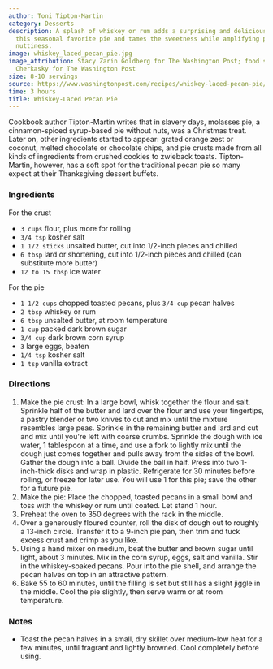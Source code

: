```yaml
---
author: Toni Tipton-Martin
category: Desserts
description: A splash of whiskey or rum adds a surprising and delicious flavor to
  this seasonal favorite pie and tames the sweetness while amplifying pecans' earthy
  nuttiness.
image: whiskey_laced_pecan_pie.jpg
image_attribution: Stacy Zarin Goldberg for The Washington Post; food styling by Lisa
  Cherkasky for The Washington Post
size: 8-10 servings
source: https://www.washingtonpost.com/recipes/whiskey-laced-pecan-pie/17212/mailto:food@washpost.com?Subject=About%20the%20Whiskey-Laced%20Pecan%20Pie%20Recipe
time: 3 hours
title: Whiskey-Laced Pecan Pie
---
```


Cookbook author Tipton-Martin writes that in slavery days, molasses pie, a cinnamon-spiced syrup-based pie without nuts, was a Christmas treat. Later on, other ingredients started to appear: grated orange zest or coconut, melted chocolate or chocolate chips, and pie crusts made from all kinds of ingredients from crushed cookies to zwieback toasts. Tipton-Martin, however, has a soft spot for the traditional pecan pie so many expect at their Thanksgiving dessert buffets.

### Ingredients

For the crust
* `3 cups` flour, plus more for rolling
* `3/4 tsp` kosher salt
* `1 1/2 sticks` unsalted butter, cut into 1/2-inch pieces and chilled
* `6 tbsp` lard or shortening, cut into 1/2-inch pieces and chilled (can substitute more butter)
* `12 to 15 tbsp` ice water

For the pie
* `1 1/2 cups` chopped toasted pecans, plus `3/4 cup` pecan halves
* `2 tbsp` whiskey or rum
* `6 tbsp` unsalted butter, at room temperature
* `1 cup` packed dark brown sugar
* `3/4 cup` dark brown corn syrup
* `3` large eggs, beaten
* `1/4 tsp` kosher salt
* `1 tsp` vanilla extract

### Directions

1. Make the pie crust: In a large bowl, whisk together the flour and salt. Sprinkle half of the butter and lard over the flour and use your fingertips, a pastry blender or two knives to cut and mix until the mixture resembles large peas. Sprinkle in the remaining butter and lard and cut and mix until you're left with coarse crumbs. Sprinkle the dough with ice water, 1 tablespoon at a time, and use a fork to lightly mix until the dough just comes together and pulls away from the sides of the bowl. Gather the dough into a ball. Divide the ball in half. Press into two 1-inch-thick disks and wrap in plastic. Refrigerate for 30 minutes before rolling, or freeze for later use. You will use 1 for this pie; save the other for a future pie.
2. Make the pie: Place the chopped, toasted pecans in a small bowl and toss with the whiskey or rum until coated. Let stand 1 hour.
3. Preheat the oven to 350 degrees with the rack in the middle.
4. Over a generously floured counter, roll the disk of dough out to roughly a 13-inch circle. Transfer it to a 9-inch pie pan, then trim and tuck excess crust and crimp as you like.
5. Using a hand mixer on medium, beat the butter and brown sugar until light, about 3 minutes. Mix in the corn syrup, eggs, salt and vanilla. Stir in the whiskey-soaked pecans. Pour into the pie shell, and arrange the pecan halves on top in an attractive pattern.
6. Bake 55 to 60 minutes, until the filling is set but still has a slight jiggle in the middle. Cool the pie slightly, then serve warm or at room temperature.

### Notes

- Toast the pecan halves in a small, dry skillet over medium-low heat for a few minutes, until fragrant and lightly browned. Cool completely before using.
